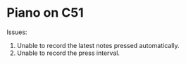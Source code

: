 # Piano on C51

Issues:
  1. Unable to record the latest notes pressed automatically.
  2. Unable to record the press interval.
